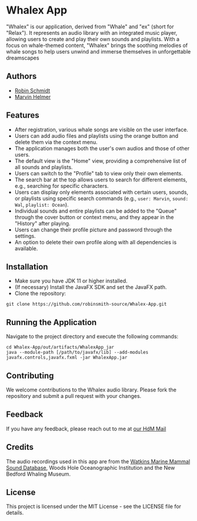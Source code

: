 # Whalex App
"Whalex" is our application, derived from "Whale" and "ex" (short for "Relax"). It represents an audio library with an integrated music player, allowing users to create and play their own sounds and playlists. With a focus on whale-themed content, "Whalex" brings the soothing melodies of whale songs to help users unwind and immerse themselves in unforgettable dreamscapes

## Authors

- [Robin Schmidt](https://gitlab.mi.hdm-stuttgart.de/rs141)
- [Marvin Helmer](https://gitlab.mi.hdm-stuttgart.de/mh380)

## Features

- After registration, various whale songs are visible on the user interface.
- Users can add audio files and playlists using the orange button and delete them via the context menu.
- The application manages both the user's own audios and those of other users.
- The default view is the "Home" view, providing a comprehensive list of all sounds and playlists.
- Users can switch to the "Profile" tab to view only their own elements.
- The search bar at the top allows users to search for different elements, e.g., searching for specific characters.
- Users can display only elements associated with certain users, sounds, or playlists using specific search commands (e.g., `user: Marvin`, `sound: Wal`, `playlist: Ocean`).
- Individual sounds and entire playlists can be added to the "Queue" through the cover button or context menu, and they appear in the "History" after playing.
- Users can change their profile picture and password through the settings.
- An option to delete their own profile along with all dependencies is available.


## Installation
- Make sure you have JDK 11 or higher installed.
- (If necessary) Install the JavaFX SDK and set the JavaFX path.
- Clone the repository:

```console
git clone https://github.com/robinsmith-source/Whalex-App.git
```

## Running the Application
Navigate to the project directory and execute the following commands:

```console
cd Whalex-App/out/artifacts/WhalexApp_jar
java --module-path [/path/to/javafx/lib] --add-modules javafx.controls,javafx.fxml -jar WhalexApp.jar
```

## Contributing

We welcome contributions to the Whalex audio library. Please fork the repository and submit a pull request with your changes.

## Feedback

If you have any feedback, please reach out to me at [our HdM Mail](mailto:rs141@hdm-stuttgart.de)

## Credits 

The audio recordings used in this app are from the
[Watkins Marine Mammal Sound Database](https://whoicf2.whoi.edu/science/B/whalesounds/index.cfm), Woods Hole Oceanographic Institution and the New Bedford Whaling Museum.

## License

This project is licensed under the MIT License - see the LICENSE file for details.
